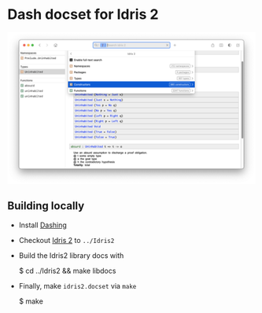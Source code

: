 # Dash docset for Idris 2

![](./idris2-dash-docset.png)

## Building locally

- Install [Dashing](https://github.com/technosophos/dashing#install)
- Checkout [Idris 2](https://github.com/idris-lang/Idris2) to `../Idris2`
- Build the Idris2 library docs with

    $ cd ../Idris2 && make libdocs

- Finally, make `idris2.docset` via `make`

    $ make
